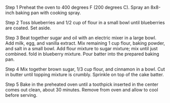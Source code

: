 Step 1
Preheat the oven to 400 degrees F (200 degrees C). Spray an 8x8-inch baking pan with cooking spray.

 Step 2
Toss blueberries and 1/2 cup of flour in a small bowl until blueberries are coated. Set aside.

 Step 3
Beat together sugar and oil with an electric mixer in a large bowl. Add milk, egg, and vanilla extract. Mix remaining 1 cup flour, baking powder, and salt in a small bowl. Add flour mixture to sugar mixture; mix until just combined. fold in blueberry mixture. Pour batter into the prepared baking pan.

 Step 4
Mix together brown sugar, 1/3 cup flour, and cinnamon in a bowl. Cut in butter until topping mixture is crumbly. Sprinkle on top of the cake batter.

 Step 5
Bake in the preheated oven until a toothpick inserted in the center comes out clean, about 30 minutes. Remove from oven and allow to cool before serving.
